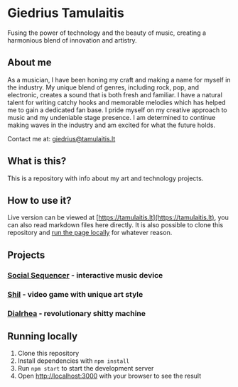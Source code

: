 # Giedrius Tamulaitis

Fusing the power of technology and the beauty of music, creating a harmonious blend of innovation and artistry.


## About me

As a musician, I have been honing my craft and making a name for myself in the industry. My unique blend of genres, including rock, pop, and electronic, creates a sound that is both fresh and familiar. I have a natural talent for writing catchy hooks and memorable melodies which has helped me to gain a dedicated fan base. I pride myself on my creative approach to music and my undeniable stage presence. I am determined to continue making waves in the industry and am excited for what the future holds.

Contact me at: [giedrius@tamulaitis.lt](mailto:giedrius@tamulaitis.lt)


## What is this?

This is a repository with info about my art and technology projects.


## How to use it?

Live version can be viewed at [https://tamulaitis.lt](https://tamulaitis.lt), you can also read markdown files here directly. It is also possible to clone this repository and [run the page locally](#running-locally) for whatever reason.


## Projects

### [Social Sequencer](src/projects/social-sequencer.md) - interactive music device
### [Shil](src/projects/shil.md) - video game with unique art style
### [Dialrhea](src/projects/dialrhea.md) - revolutionary shitty machine


## Running locally

1. Clone this repository
2. Install dependencies with `npm install`
3. Run `npm start` to start the development server
4. Open [http://localhost:3000](http://localhost:3000) with your browser to see the result
